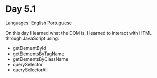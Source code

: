 # Day 5.1

Languages: [English](https://github.com/mayusatori/trybe-exercises/blob/main/exercises/B5/5.1/README.en.md#day-51) [Portuguese](https://github.com/mayusatori/trybe-exercises/tree/main/exercises/B5/5.1#dia-51)

On this day I learned what the DOM is, I learned to interact with HTML through JavaScript using:

- getElementById
- getElementsByTagName
- getElementsByClassName
- querySelector
- querySelectorAll
